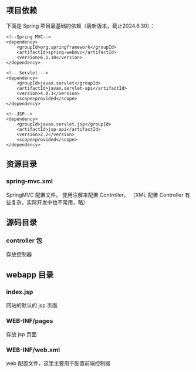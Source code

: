 ## 项目依赖

下面是 Spring 项目最基础的依赖（最新版本，截止2024.6.30）：

```
<!--Spring MVC-->
<dependency>
    <groupId>org.springframework</groupId>
    <artifactId>spring-webmvc</artifactId>
    <version>6.1.10</version>
</dependency>

<!-- Servlet -->
<dependency>
    <groupId>javax.servlet</groupId>
    <artifactId>javax.servlet-api</artifactId>
    <version>4.0.1</version>
    <scope>provided</scope>
</dependency>

<!--JSP-->
<dependency>
    <groupId>javax.servlet.jsp</groupId>
    <artifactId>jsp-api</artifactId>
    <version>2.2</version>
    <scope>provided</scope>
</dependency>
```

## 资源目录

### spring-mvc.xml
SpringMVC 配置文件。 
使用注解来配置 Controller。
（XML 配置 Controller 有些复杂，实际开发中也不常用，略）

## 源码目录
### controller 包
存放控制器

## webapp 目录

### index.jsp
网站的默认的 jsp 页面

### WEB-INF/pages
存放 jsp 页面

### WEB-INF/web.xml
web 配置文件，这里主要用于配置前端控制器

